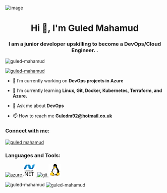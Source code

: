 ![image](https://github.com/user-attachments/assets/a03dc4f6-6707-42d2-81a1-3be56a7517ef)

<h1 align="center">Hi 👋, I'm Guled Mahamud</h1>
<h3 align="center">I am a junior developer upskilling to become a DevOps/Cloud Engineer. .</h3>

<p align="left"> <img src="https://komarev.com/ghpvc/?username=guled-mahamud&label=Profile%20views&color=0e75b6&style=flat" alt="guled-mahamud" /> </p>

<p align="left"> <a href="https://github.com/ryo-ma/github-profile-trophy"><img src="https://github-profile-trophy.vercel.app/?username=guled-mahamud" alt="guled-mahamud" /></a> </p>

- 🔭 I’m currently working on **DevOps projects in Azure**

- 🌱 I’m currently learning **Linux, Git, Docker, Kubernetes, Terraform, and Azure.**

- 💬 Ask me about **DevOps**

- 📫 How to reach me **Guledm92@hotmail.co.uk**

<h3 align="left">Connect with me:</h3>
<p align="left">
<a href="https://linkedin.com/in/guled mahamud" target="blank"><img align="center" src="https://raw.githubusercontent.com/rahuldkjain/github-profile-readme-generator/master/src/images/icons/Social/linked-in-alt.svg" alt="guled mahamud" height="30" width="40" /></a>
</p>

<h3 align="left">Languages and Tools:</h3>
<p align="left"> <a href="https://azure.microsoft.com/en-in/" target="_blank" rel="noreferrer"> <img src="https://www.vectorlogo.zone/logos/microsoft_azure/microsoft_azure-icon.svg" alt="azure" width="40" height="40"/> </a> <a href="https://dotnet.microsoft.com/" target="_blank" rel="noreferrer"> <img src="https://raw.githubusercontent.com/devicons/devicon/master/icons/dot-net/dot-net-original-wordmark.svg" alt="dotnet" width="40" height="40"/> </a> <a href="https://git-scm.com/" target="_blank" rel="noreferrer"> <img src="https://www.vectorlogo.zone/logos/git-scm/git-scm-icon.svg" alt="git" width="40" height="40"/> </a> <a href="https://www.linux.org/" target="_blank" rel="noreferrer"> <img src="https://raw.githubusercontent.com/devicons/devicon/master/icons/linux/linux-original.svg" alt="linux" width="40" height="40"/> </a> </p>

<p><img align="left" src="https://github-readme-stats.vercel.app/api/top-langs?username=guled-mahamud&show_icons=true&locale=en&layout=compact" alt="guled-mahamud" /></p>

<p>&nbsp;<img align="center" src="https://github-readme-stats.vercel.app/api?username=guled-mahamud&show_icons=true&locale=en" alt="guled-mahamud" /></p>
